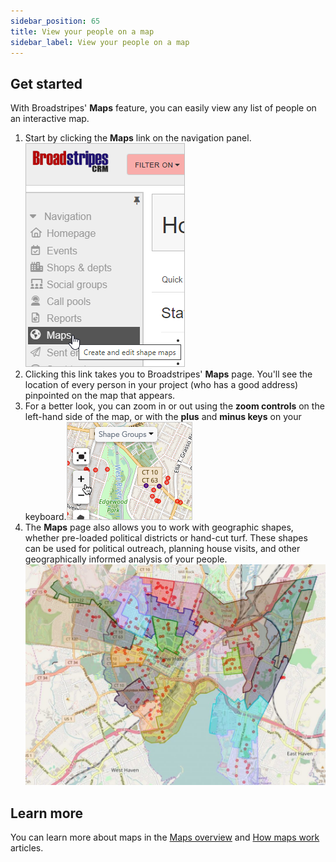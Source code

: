 ```yaml
---
sidebar_position: 65
title: View your people on a map
sidebar_label: View your people on a map
---
```


## Get started
With Broadstripes' **Maps** feature, you can easily view any list of people on an interactive map.
1. Start by clicking the **Maps** link on the navigation panel.
    ![](/images/getting-started/LeftNavPanel-Maps.png)
2. Clicking this link takes you to Broadstripes' **Maps** page. You'll see the location of every person in your project (who has a good address) pinpointed on the map that appears.
4. For a better look, you can zoom in or out using the **zoom controls** on the left-hand side of the map, or with the **plus** and **minus keys** on your keyboard.![](/images/getting-started/2b7dbc0-MapsViewZoom.png)
5. The **Maps** page also allows you to work with geographic shapes, whether pre-loaded political districts or hand-cut turf. These shapes can be used for political outreach, planning house visits, and other geographically informed analysis of your people.
![](/images/getting-started/730x562-ward-shapes-and-dots-1024x753.jpg)
## Learn more
You can learn more about maps in the [Maps overview](https://help.broadstripes.com/help-articles/using-broadstripes/maps/maps-overview/) and [How maps work](https://help.broadstripes.com/help-articles/using-broadstripes/maps/how-maps-work/) articles.